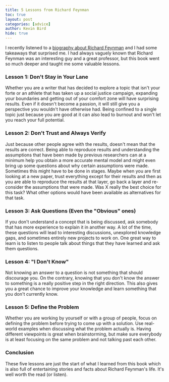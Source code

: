 ```yaml
---
title: 5 Lessons from Richard Feynman
toc: true
layout: post
categories: [advice]
author: Kevin Bird
hide: true
---
```


I recently listened to a [biography about Richard Feynman](https://en.wikipedia.org/wiki/Surely_You%27re_Joking,_Mr._Feynman!) and I had some takeaways that surprised me.  I had always vaguely known that Richard Feynman was an interesting guy and a great professor, but this book went so much deeper and taught me some valuable lessons.  

### Lesson 1: Don't Stay in Your Lane

Whether you are a writer that has decided to explore a topic that isn't your forte or an athlete that has taken up a social justice campaign, expanding your boundaries and getting out of your comfort zone will have surprising results.  Even if it doesn't become a passion, it will still give you a perspective you wouldn't have otherwise had.  Being confined to a single topic just because you are good at it can also lead to burnout and won't let you reach your full potential.

### Lesson 2: Don't Trust and Always Verify

Just because other people agree with the results, doesn't mean that the results are correct.  Being able to reproduce results and understanding the assumptions that have been made by previous researchers can at a minimum help you obtain a more accurate mental model and might even bring up some questions about why certain assumptions were made.  Sometimes this might have to be done in stages.  Maybe when you are first looking at a new paper, trust everything except for their results and then as you are able to reproduce the results at that layer, go back a layer and re-consider the assumptions that were made.  Was X really the best choice for this task?  What other options would have been available as alternatives for that task. 

### Lesson 3: Ask Questions (Even the "Obvious" ones)

If you don't understand a concept that is being discussed, ask somebody that has more experience to explain it in another way.  A lot of the time, these questions will lead to interesting discussions, unexplored knowledge gaps, and sometimes entirely new projects to work on.  One great way to learn is to listen to people talk about things that they have learned and ask them questions. 

### Lesson 4: "I Don't Know"

Not knowing an answer to a question is not something that should discourage you.  On the contrary, knowing that you don't know the answer to something is a really positive step in the right direction.  This also gives you a great chance to improve your knowledge and learn something that you don't currently know.

### Lesson 5: Define the Problem

Whether you are working by yourself or with a group of people, focus on defining the problem before trying to come up with a solution.  Use real-world examples when discussing what the problem actually is.  Having different viewpoints is great when brainstorming, but make sure everybody is at least focusing on the same problem and not talking past each other.  

### Conclusion

These five lessons are just the start of what I learned from this book which is also full of entertaining stories and facts about Richard Feynman's life.  It's well worth the read (or listen). 